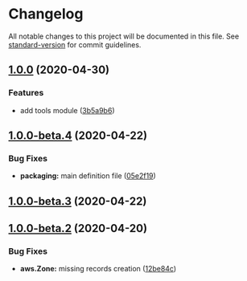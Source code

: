# Changelog

All notable changes to this project will be documented in this file. See [standard-version](https://github.com/conventional-changelog/standard-version) for commit guidelines.

## [1.0.0](https://github.com/materya/pulumi/compare/v1.0.0-beta.4...v1.0.0) (2020-04-30)


### Features

* add tools module ([3b5a9b6](https://github.com/materya/pulumi/commit/3b5a9b6bb5dde2b48a20fd20a3ea41a656d1ef3d))

## [1.0.0-beta.4](https://github.com/materya/pulumi/compare/v1.0.0-beta.3...v1.0.0-beta.4) (2020-04-22)


### Bug Fixes

* **packaging:** main definition file ([05e2f19](https://github.com/materya/pulumi/commit/05e2f1975f160c59415fe6546c2a82c3251ca057))

## [1.0.0-beta.3](https://github.com/materya/pulumi/compare/v1.0.0-beta.2...v1.0.0-beta.3) (2020-04-22)

## [1.0.0-beta.2](https://github.com/materya/pulumi/compare/v1.0.0-beta.1...v1.0.0-beta.2) (2020-04-20)


### Bug Fixes

* **aws.Zone:** missing records creation ([12be84c](https://github.com/materya/pulumi/commit/12be84ce3447cf02a55dd19fd040c2d1f43fec14))
